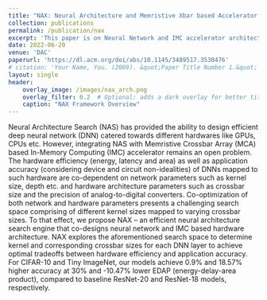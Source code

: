 ```yaml
---
title: "NAX: Neural Architecture and Memristive Xbar based Accelerator Co-design"
collection: publications
permalink: /publication/nax
excerpt: 'This paper is on Neural Network and IMC accelerator architecture co-design.'
date: 2022-06-20
venue: 'DAC'
paperurl: 'https://dl.acm.org/doi/abs/10.1145/3489517.3530476'
# citation: 'Your Name, You. (2009). &quot;Paper Title Number 1.&quot; <i>Journal 1</i>. 1(1).'
layout: single
header:
    overlay_image: /images/nax_arch.png
    overlay_filter: 0.2  # Optional: adds a dark overlay for better title visibility
    caption: "NAX Framework Overview"
---
```


Neural Architecture Search (NAS) has provided the ability to design efficient deep neural network (DNN) catered towards different hardwares like GPUs, CPUs etc. However, integrating NAS with Memristive Crossbar Array (MCA) based In-Memory Computing (IMC) accelerator remains an open problem. The hardware efficiency (energy, latency and area) as well as application accuracy (considering device and circuit non-idealities) of DNNs mapped to such hardware are co-dependent on network parameters such as kernel size, depth etc. and hardware architecture parameters such as crossbar size and the precision of analog-to-digital converters. Co-optimization of both network and hardware parameters presents a challenging search space comprising of different kernel sizes mapped to varying crossbar sizes. To that effect, we propose NAX – an efficient neural architecture search engine that co-designs neural network and IMC based hardware architecture. NAX explores the aforementioned search space to determine kernel and corresponding crossbar sizes for each DNN layer to achieve optimal tradeoffs between hardware efficiency and application accuracy. For CIFAR-10 and Tiny ImageNet, our models achieve 0.9% and 18.57% higher accuracy at 30% and -10.47% lower EDAP (energy-delay-area product), compared to baseline ResNet-20 and ResNet-18 models, respectively.